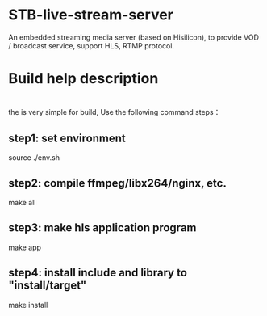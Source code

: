 # STB-live-stream-server
An embedded streaming media server (based on Hisilicon), to provide VOD / broadcast service, support HLS, RTMP protocol.

#
# Build help description
#

the is very simple for build, Use the following command steps：

## step1: set environment 
source ./env.sh

## step2: compile ffmpeg/libx264/nginx, etc.
make all

## step3: make hls application program
make app

## step4: install include and library to "install/target" 
make install


